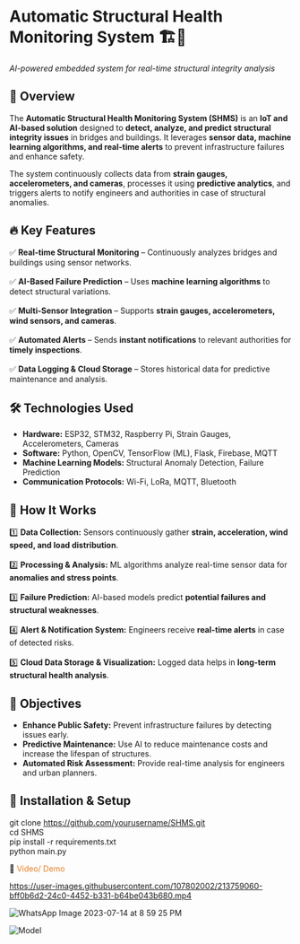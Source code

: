 # **Automatic Structural Health Monitoring System 🏗️📡**  
*AI-powered embedded system for real-time structural integrity analysis*  

## 📌 **Overview**  
The **Automatic Structural Health Monitoring System (SHMS)** is an **IoT and AI-based solution** designed to **detect, analyze, and predict structural integrity issues** in bridges and buildings. It leverages **sensor data, machine learning algorithms, and real-time alerts** to prevent infrastructure failures and enhance safety.  

The system continuously collects data from **strain gauges, accelerometers, and cameras**, processes it using **predictive analytics**, and triggers alerts to notify engineers and authorities in case of structural anomalies.  

## 🔥 **Key Features**  
✅ **Real-time Structural Monitoring** – Continuously analyzes bridges and buildings using sensor networks. <br>  
✅ **AI-Based Failure Prediction** – Uses **machine learning algorithms** to detect structural variations. <br>  
✅ **Multi-Sensor Integration** – Supports **strain gauges, accelerometers, wind sensors, and cameras**. <br>  
✅ **Automated Alerts** – Sends **instant notifications** to relevant authorities for **timely inspections**. <br>  
✅ **Data Logging & Cloud Storage** – Stores historical data for predictive maintenance and analysis. <br>  

## 🛠 **Technologies Used**  
- **Hardware:** ESP32, STM32, Raspberry Pi, Strain Gauges, Accelerometers, Cameras  
- **Software:** Python, OpenCV, TensorFlow (ML), Flask, Firebase, MQTT  
- **Machine Learning Models:** Structural Anomaly Detection, Failure Prediction  
- **Communication Protocols:** Wi-Fi, LoRa, MQTT, Bluetooth  

## 📡 **How It Works**  
1️⃣ **Data Collection:** Sensors continuously gather **strain, acceleration, wind speed, and load distribution**. <br>  
2️⃣ **Processing & Analysis:** ML algorithms analyze real-time sensor data for **anomalies and stress points**. <br>  
3️⃣ **Failure Prediction:** AI-based models predict **potential failures and structural weaknesses**. <br>  
4️⃣ **Alert & Notification System:** Engineers receive **real-time alerts** in case of detected risks. <br>  
5️⃣ **Cloud Data Storage & Visualization:** Logged data helps in **long-term structural health analysis**. <br>  

## 🎯 **Objectives**  
- **Enhance Public Safety:** Prevent infrastructure failures by detecting issues early.  
- **Predictive Maintenance:** Use AI to reduce maintenance costs and increase the lifespan of structures.  
- **Automated Risk Assessment:** Provide real-time analysis for engineers and urban planners.  

## 📌 **Installation & Setup**  
git clone https://github.com/yourusername/SHMS.git  
cd SHMS  
pip install -r requirements.txt  
python main.py  


📸 <span style="color:#e67e22;">Video/ Demo</span>

https://user-images.githubusercontent.com/107802002/213759060-bff0b6d2-24c0-4452-b331-b64be043b680.mp4

![WhatsApp Image 2023-07-14 at 8 59 25 PM](https://github.com/user-attachments/assets/257a6aff-f1bf-430a-9c2c-69ff5c98c352)

![Model](https://github.com/user-attachments/assets/f5f03b82-10e8-4415-a442-364ec4d8dcef)


